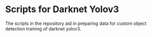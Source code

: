 # Scripts for Darknet Yolov3

The scripts in the repository aid in preparing data for custom object detection training of darknet yolov3.
